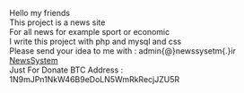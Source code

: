 Hello my friends
</br>
This project is a news site
</br>
For all news for example sport or economic
</br>
I write this project with php and mysql and css 
</br>
Please send your idea to me with : admin{@}newssysetm{.}ir
</br>
<a href="http://newssysetm.ir"> NewsSystem </a>
</br>
Just For Donate BTC Address : 1N9mJPn1NkW46B9eDoLN5WmRkRecjJZU5R
